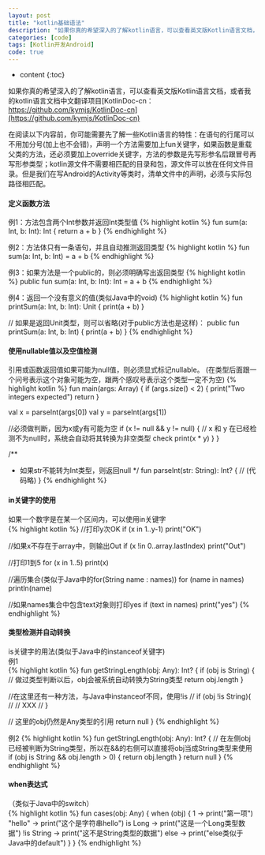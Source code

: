 ```yaml
---
layout: post
title: "kotlin基础语法"
description: "如果你真的希望深入的了解kotlin语言，可以查看英文版Kotlin语言文档，或者我的kotlin语言文档中文翻译项目KotlinDoc-cn：https://github.com/kymjs/KotlinDoc-cn"
categories: [code]
tags: [Kotlin开发Android]
code: true
--- 
```


* content
{:toc}

如果你真的希望深入的了解kotlin语言，可以查看英文版Kotlin语言文档，或者我的kotlin语言文档中文翻译项目[KotlinDoc-cn：https://github.com/kymjs/KotlinDoc-cn](https://github.com/kymjs/KotlinDoc-cn)  

在阅读以下内容前，你可能需要先了解一些Kotlin语言的特性：在语句的行尾可以不用加分号(加上也不会错)，声明一个方法需要加上fun关键字，如果函数是重载父类的方法，还必须要加上override关键字，方法的参数是先写形参名后跟冒号再写形参类型；kotlin源文件不需要相匹配的目录和包，源文件可以放在任何文件目录。但是我们在写Android的Activity等类时，清单文件中的声明，必须与实际包路径相匹配。    

#### 定义函数方法  
例1：方法包含两个Int参数并返回Int类型值
{% highlight kotlin %} 
fun sum(a: Int, b: Int): Int { 
	return a + b
}
{% endhighlight %}

例2：方法体只有一条语句，并且自动推测返回类型
{% highlight kotlin %} 
fun sum(a: Int, b: Int) = a + b
{% endhighlight %}

例3：如果方法是一个public的，则必须明确写出返回类型
{% highlight kotlin %} 
public fun sum(a: Int, b: Int): Int = a + b
{% endhighlight %}

例4：返回一个没有意义的值(类似Java中的void)
{% highlight kotlin %} 
fun printSum(a: Int, b: Int): Unit { 
	print(a + b)
}

// 如果是返回Unit类型，则可以省略(对于public方法也是这样)：
public fun printSum(a: Int, b: Int) { 
	print(a + b)
}
{% endhighlight %} 

#### 使用nullable值以及空值检测
引用或函数返回值如果可能为null值，则必须显式标记nullable。
(在类型后面跟一个问号表示这个对象可能为空，跟两个感叹号表示这个类型一定不为空)
{% highlight kotlin %} 
fun main(args: Array<String>) { 
  if (args.size() < 2) {
    print("Two integers expected")
    return
  }

  val x = parseInt(args[0])
  val y = parseInt(args[1])

  //必须做判断，因为x或y有可能为空
  if (x != null && y != null) {
    // x 和 y 在已经检测不为null时，系统会自动将其转换为非空类型
    check print(x * y)
  } 
}

/**
 * 如果str不能转为Int类型，则返回null
 */
fun parseInt(str: String): Int? { 
  // (代码略)
}
{% endhighlight %}

#### in关键字的使用
如果一个数字是在某一个区间内，可以使用in关键字  
{% highlight kotlin %} 
//打印y次OK
if (x in 1..y-1) 
  print("OK")

//如果x不存在于array中，则输出Out
if (x !in 0..array.lastIndex) 
  print("Out")

//打印1到5
for (x in 1..5) 
  print(x)

//遍历集合(类似于Java中的for(String name : names))
for (name in names)
  println(name)

//如果names集合中包含text对象则打印yes
if (text in names)
  print("yes")
{% endhighlight %} 

#### 类型检测并自动转换
is关键字的用法(类似于Java中的instanceof关键字)  
例1  
{% highlight kotlin %} 
fun getStringLength(obj: Any): Int? {
  if (obj is String) {
    // 做过类型判断以后，obj会被系统自动转换为String类型
    return obj.length 
  }

  //在这里还有一种方法，与Java中instanceof不同，使用!is
  // if (obj !is String){
  //   // XXX
  // }

  // 这里的obj仍然是Any类型的引用
  return null
}
{% endhighlight %}

例2
{% highlight kotlin %} 
fun getStringLength(obj: Any): Int? {
  // 在左侧obj已经被判断为String类型，所以在&&的右侧可以直接将obj当成String类型来使用
  if (obj is String && obj.length > 0) {
    return obj.length 
  }
  return null
}
{% endhighlight %}

#### when表达式
（类似于Java中的switch）  
{% highlight kotlin %} 
fun cases(obj: Any) { 
  when (obj) {
    1       -> print("第一项")
    "hello" -> print("这个是字符串hello")
    is Long -> print("这是一个Long类型数据")
    !is String -> print("这不是String类型的数据")
    else    -> print("else类似于Java中的default")
  }
}
{% endhighlight %}